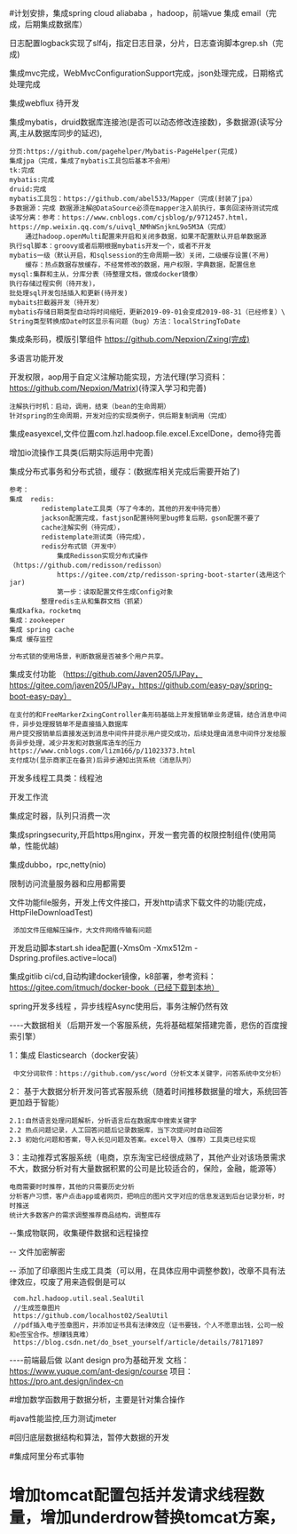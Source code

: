 #计划安排，集成spring cloud aliababa ，hadoop，前端vue
集成 email（完成，后期集成数据库）

日志配置logback实现了slf4j，指定日志目录，分片，日志查询脚本grep.sh（完成)

集成mvc完成，WebMvcConfigurationSupport完成，json处理完成，日期格式处理完成

集成webflux 待开发


集成mybatis，druid数据库连接池(是否可以动态修改连接数)，多数据源(读写分离,主从数据库同步的延迟),

    分页:https://github.com/pagehelper/Mybatis-PageHelper(完成)
    集成jpa（完成，集成了mybatis工具包后基本不会用）
    tk:完成
    mybatis:完成
    druid:完成
    mybatis工具包：https://github.com/abel533/Mapper（完成(封装了jpa）
    多数据源：完成 数据源注解@DataSource必须在mapper注入前执行，事务回滚待测试完成
    读写分离：参考：https://www.cnblogs.com/cjsblog/p/9712457.html，https://mp.weixin.qq.com/s/uivql_NMhWSnjknL9o5M3A（完成）
        通过hadoop.openMulti配置来开启和关闭多数据，如果不配置默认开启单数据源
    执行sql脚本：groovy或者后期根据mybatis开发一个，或者不开发
    mybatis一级（默认开启，和sqlsession的生命周期一致）关闭，二级缓存设置(不用)
        缓存：热点数据存放缓存，不经常修改的数据，用户权限，字典数据，配置信息
    mysql:集群和主从，分库分表（待整理文档，做成docker镜像）
    执行存储过程实例（待开发)，
    批处理sql开发包括插入和更新(待开发)
    mybaits拦截器开发（待开发）
    mybatis存储日期类型自动将时间缩短，更新2019-09-01会变成2019-08-31（已经修复）\
    String类型转换成Date时区显示有问题（bug）方法：localStringToDate
        
集成条形码，模版引擎组件 https://github.com/Nepxion/Zxing(完成)

多语言功能开发
    
开发权限，aop用于自定义注解功能实现，方法代理(学习资料：https://github.com/Nepxion/Matrix)(待深入学习和完善)

    注解执行时机：启动，调用，结束（bean的生命周期）
    针对spring的生命周期，开发对应的实现类例子，供后期复制调用（完成）
    
    
集成easyexcel,文件位置com.hzl.hadoop.file.excel.ExcelDone，demo待完善


增加io流操作工具类(后期实际运用中完善)

集成分布式事务和分布式锁，缓存：(数据库相关完成后需要开始了)
    
    参考： 
    集成  redis: 
            redistemplate工具类（写了今本的，其他的开发中待完善）
            jackson配置完成，fastjson配置待阿里bug修复后期，gson配置不要了
            cache注解实例（待完成），
            redistemplate测试类（待完成），
            redis分布式锁（开发中）
                集成Redisson实现分布式操作（https://github.com/redisson/redisson）
                https://gitee.com/ztp/redisson-spring-boot-starter(选用这个jar)
                第一步：读取配置文件生成Config对象
            整理redis主从和集群文档（抓紧）
    集成kafka，rocketmq
    集成：zookeeper
    集成 spring cache
    集成 缓存监控
    
    分布式锁的使用场景，判断数据是否被多个用户共享。
    
集成支付功能 （https://github.com/Javen205/IJPay，https://gitee.com/javen205/IJPay，https://github.com/easy-pay/spring-boot-easy-pay）
    
    在支付的和FreeMarkerZxingController条形码基础上开发报销单业务逻辑，结合消息中间件，异步处理报销单不是直接插入数据库
    用户提交报销单后直接发送到消息中间件并提示用户提交成功，后续处理由消息中间件分发给服务异步处理，减少并发和对数据库造车的压力
    https://www.cnblogs.com/lizm166/p/11023373.html
    支付成功(显示商家正在备货)后异步通知出货系统（消息队列）
    
开发多线程工具类：线程池

开发工作流

集成定时器，队列只消费一次


集成springsecurity,开启https用nginx，开发一套完善的权限控制组件(使用简单，性能优越)

集成dubbo，rpc,netty(nio)

限制访问流量服务器和应用都需要


文件功能file服务，开发上传文件接口，开发http请求下载文件的功能(完成，HttpFileDownloadTest)
     
     添加文件压缩解压操作，大文件网络传输有问题

开发启动脚本start.sh idea配置(-Xms0m -Xmx512m -Dspring.profiles.active=local)

集成gitlib ci/cd,自动构建docker镜像，k8部署，参考资料：https://gitee.com/itmuch/docker-book（已经下载到本地）

spring开发多线程 ，异步线程Async使用后，事务注解仍然有效

----大数据相关（后期开发一个客服系统，先将基础框架搭建完善，悲伤的百度搜索引擎）

1：集成 Elasticsearch（docker安装）

     中文分词软件：https://github.com/ysc/word（分析文本关键字，问答系统中文分析）
     
    
2： 基于大数据分析开发问答式客服系统（随着时间推移数据量的增大，系统回答更加趋于智能）
    
   
    2.1:自然语言处理问题解析，分析语言后在数据库中搜索关键字
    2.2 热点问题记录，人工回答问题后记录数据库，当下次提问时自动回答
    2.3 初始化问题和答案，导入长见问题及答案。excel导入（推荐）工具类已经实现
    
3：主动推荐式客服系统（电商，京东淘宝已经很成熟了，其他产业对该场景需求不大，数据分析对有大量数据积累的公司是比较适合的，保险，金融，能源等）

    电商需要时时推荐，其他的只需要历史分析
    分析客户习惯，客户点击app或者网页，把响应的图片文字对应的信息发送到后台记录分析，时时推送
    统计大多数客户的需求调整推荐商品结构，调整库存
   
--集成物联网，收集硬件数据和远程操控
   
   
-- 文件加密解密

-- 添加了印章图片生成工具类（可以用，在具体应用中调整参数)，改章不具有法律效应，哎废了用来造假倒是可以
     
     com.hzl.hadoop.util.seal.SealUtil
     //生成签章图片
     https://github.com/localhost02/SealUtil
     //pdf插入电子签章图片，并添加证书具有法律效应（证书要钱，个人不愿意出钱，公司一般和e签宝合作。想赚钱真难）
     https://blog.csdn.net/do_bset_yourself/article/details/78171897



----前端最后做
以ant design pro为基础开发
    文档：https://www.yuque.com/ant-design/course
    项目：https://pro.ant.design/index-cn
    
#增加数学函数用于数据分析，主要是针对集合操作

#java性能监控,压力测试jmeter 

#回归底层数据结构和算法，暂停大数据的开发


#集成阿里分布式事物

# 增加tomcat配置包括并发请求线程数量，增加underdrow替换tomcat方案，